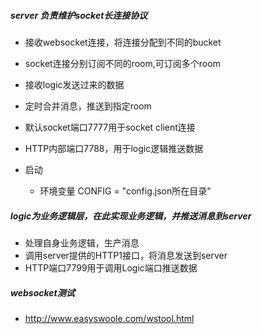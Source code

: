 

##### server 负责维护socket长连接协议
 - 接收websocket连接，将连接分配到不同的bucket
 - socket连接分别订阅不同的room,可订阅多个room
 - 接收logic发送过来的数据
 - 定时合并消息，推送到指定room
 - 默认socket端口7777用于socket client连接
 - HTTP内部端口7788，用于logic逻辑推送数据  

 - 启动
   - 环境变量 CONFIG = "config.json所在目录"
 
 ##### logic为业务逻辑层，在此实现业务逻辑，并推送消息到server
 
 - 处理自身业务逻辑，生产消息
 - 调用server提供的HTTP1接口，将消息发送到server
 - HTTP端口7799用于调用Logic端口推送数据
 
 ##### websocket测试
 
 - http://www.easyswoole.com/wstool.html